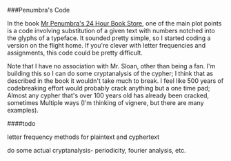 ###Penumbra's Code

In the book [Mr Penumbra's 24 Hour Book Store](http://www.robinsloan.com/penumbra/), one of the main plot points is a code involving substitution of a given text with numbers notched into the glyphs of a typeface. It sounded pretty simple, so I started coding a version on the flight home. If you're clever with letter frequencies and assignments, this code could be pretty difficult. 

Note that I have no association with Mr. Sloan, other than being a fan. I'm building this so I can do some cryptanalysis of the cypher; I think that as described in the book it wouldn't take much to break. I feel like 500 years of codebreaking effort would probably crack anything but a one time pad; Almost any cypher that's over 100 years old has already been cracked, sometimes Multiple ways (I'm thinking of vignere, but there are many examples). 

####todo
 
letter frequency methods for plaintext and cyphertext

do some actual cryptanalysis- periodicity, fourier analysis, etc.